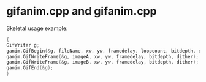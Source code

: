 # gifanim.cpp and gifanim.cpp

Skeletal usage example:

```c++
{
GifWriter g;
ganim.GifBegin(&g, fileName, xw, yw, framedelay, loopcount, bitdepth, dither);
ganim.GifWriteFrame(&g, imageA, xw, yw, framedelay, bitdepth, dither);
ganim.GifWriteFrame(&g, imageB, xw, yw, framedelay, bitdepth, dither);
ganim.GifEnd(&g);
}
```
